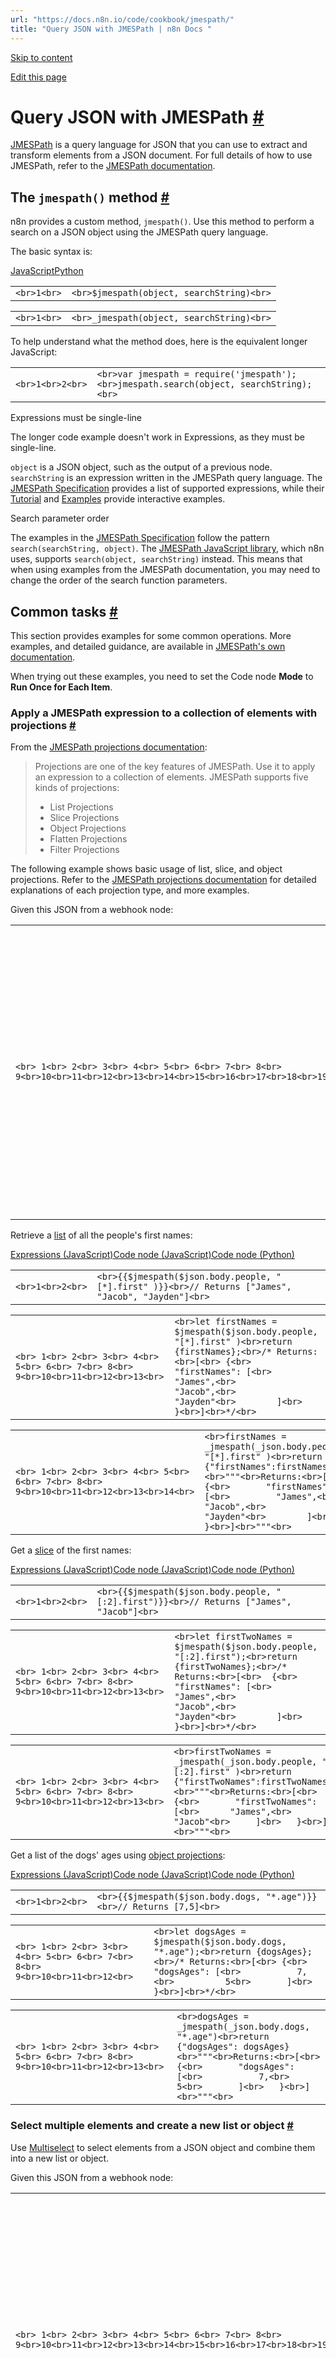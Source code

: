 ```yaml
---
url: "https://docs.n8n.io/code/cookbook/jmespath/"
title: "Query JSON with JMESPath | n8n Docs "
---
```


[Skip to content](https://docs.n8n.io/code/cookbook/jmespath/#query-json-with-jmespath)

[Edit this page](https://github.com/n8n-io/n8n-docs/edit/main/docs/code/cookbook/jmespath.md "Edit this page")

# Query JSON with JMESPath [\#](https://docs.n8n.io/code/cookbook/jmespath/\#query-json-with-jmespath "Permanent link")

[JMESPath](https://jmespath.org/) is a query language for JSON that you can use to extract and transform elements from a JSON document. For full details of how to use JMESPath, refer to the [JMESPath documentation](https://jmespath.org/tutorial.html).

## The `jmespath()` method [\#](https://docs.n8n.io/code/cookbook/jmespath/\#the-jmespath-method "Permanent link")

n8n provides a custom method, `jmespath()`. Use this method to perform a search on a JSON object using the JMESPath query language.

The basic syntax is:

[JavaScript](https://docs.n8n.io/code/cookbook/jmespath/#__tabbed_1_1)[Python](https://docs.n8n.io/code/cookbook/jmespath/#__tabbed_1_2)

|     |     |
| --- | --- |
| ```<br>1<br>``` | ```<br>$jmespath(object, searchString)<br>``` |

|     |     |
| --- | --- |
| ```<br>1<br>``` | ```<br>_jmespath(object, searchString)<br>``` |

To help understand what the method does, here is the equivalent longer JavaScript:

|     |     |
| --- | --- |
| ```<br>1<br>2<br>``` | ```<br>var jmespath = require('jmespath');<br>jmespath.search(object, searchString);<br>``` |

Expressions must be single-line

The longer code example doesn't work in Expressions, as they must be single-line.

`object` is a JSON object, such as the output of a previous node. `searchString` is an expression written in the JMESPath query language. The [JMESPath Specification](https://jmespath.org/specification.html#jmespath-specification) provides a list of supported expressions, while their [Tutorial](https://jmespath.org/tutorial.html) and [Examples](https://jmespath.org/examples.html) provide interactive examples.

Search parameter order

The examples in the [JMESPath Specification](https://jmespath.org/specification.html#jmespath-specification) follow the pattern `search(searchString, object)`. The [JMESPath JavaScript library](https://github.com/jmespath/jmespath.js/), which n8n uses, supports `search(object, searchString)` instead. This means that when using examples from the JMESPath documentation, you may need to change the order of the search function parameters.

## Common tasks [\#](https://docs.n8n.io/code/cookbook/jmespath/\#common-tasks "Permanent link")

This section provides examples for some common operations. More examples, and detailed guidance, are available in [JMESPath's own documentation](https://jmespath.org/tutorial.html).

When trying out these examples, you need to set the Code node **Mode** to **Run Once for Each Item**.

### Apply a JMESPath expression to a collection of elements with projections [\#](https://docs.n8n.io/code/cookbook/jmespath/\#apply-a-jmespath-expression-to-a-collection-of-elements-with-projections "Permanent link")

From the [JMESPath projections documentation](https://jmespath.org/tutorial.html#projections):

> Projections are one of the key features of JMESPath. Use it to apply an expression to a collection of elements. JMESPath supports five kinds of projections:
>
> - List Projections
> - Slice Projections
> - Object Projections
> - Flatten Projections
> - Filter Projections

The following example shows basic usage of list, slice, and object projections. Refer to the [JMESPath projections documentation](https://jmespath.org/tutorial.html#projections) for detailed explanations of each projection type, and more examples.

Given this JSON from a webhook node:

|     |     |
| --- | --- |
| ```<br> 1<br> 2<br> 3<br> 4<br> 5<br> 6<br> 7<br> 8<br> 9<br>10<br>11<br>12<br>13<br>14<br>15<br>16<br>17<br>18<br>19<br>20<br>21<br>22<br>23<br>24<br>25<br>26<br>27<br>28<br>29<br>30<br>31<br>32<br>33<br>34<br>35<br>36<br>``` | ```<br>[<br>  {<br>    "headers": {<br>      "host": "n8n.instance.address",<br>      ...<br>    },<br>    "params": {},<br>    "query": {},<br>    "body": {<br>      "people": [<br>        {<br>          "first": "James",<br>          "last": "Green"<br>        },<br>        {<br>          "first": "Jacob",<br>          "last": "Jones"<br>        },<br>        {<br>          "first": "Jayden",<br>          "last": "Smith"<br>        }<br>      ],<br>      "dogs": {<br>        "Fido": {<br>          "color": "brown",<br>          "age": 7<br>        },<br>        "Spot": {<br>          "color": "black and white",<br>          "age": 5<br>        }<br>      }<br>    }<br>  }<br>]<br>``` |

Retrieve a [list](https://jmespath.org/tutorial.html#list-and-slice-projections) of all the people's first names:

[Expressions (JavaScript)](https://docs.n8n.io/code/cookbook/jmespath/#__tabbed_2_1)[Code node (JavaScript)](https://docs.n8n.io/code/cookbook/jmespath/#__tabbed_2_2)[Code node (Python)](https://docs.n8n.io/code/cookbook/jmespath/#__tabbed_2_3)

|     |     |
| --- | --- |
| ```<br>1<br>2<br>``` | ```<br>{{$jmespath($json.body.people, "[*].first" )}}<br>// Returns ["James", "Jacob", "Jayden"]<br>``` |

|     |     |
| --- | --- |
| ```<br> 1<br> 2<br> 3<br> 4<br> 5<br> 6<br> 7<br> 8<br> 9<br>10<br>11<br>12<br>13<br>``` | ```<br>let firstNames = $jmespath($json.body.people, "[*].first" )<br>return {firstNames};<br>/* Returns:<br>[<br>	{<br>		"firstNames": [<br>			"James",<br>			"Jacob",<br>			"Jayden"<br>		]<br>	}<br>]<br>*/<br>``` |

|     |     |
| --- | --- |
| ```<br> 1<br> 2<br> 3<br> 4<br> 5<br> 6<br> 7<br> 8<br> 9<br>10<br>11<br>12<br>13<br>14<br>``` | ```<br>firstNames = _jmespath(_json.body.people, "[*].first" )<br>return {"firstNames":firstNames}<br>"""<br>Returns:<br>[<br> 	{<br>		"firstNames": [<br>			"James",<br>			"Jacob",<br>			"Jayden"<br>		]<br>	}<br>]<br>"""<br>``` |

Get a [slice](https://jmespath.org/tutorial.html#list-and-slice-projections) of the first names:

[Expressions (JavaScript)](https://docs.n8n.io/code/cookbook/jmespath/#__tabbed_3_1)[Code node (JavaScript)](https://docs.n8n.io/code/cookbook/jmespath/#__tabbed_3_2)[Code node (Python)](https://docs.n8n.io/code/cookbook/jmespath/#__tabbed_3_3)

|     |     |
| --- | --- |
| ```<br>1<br>2<br>``` | ```<br>{{$jmespath($json.body.people, "[:2].first")}}<br>// Returns ["James", "Jacob"]<br>``` |

|     |     |
| --- | --- |
| ```<br> 1<br> 2<br> 3<br> 4<br> 5<br> 6<br> 7<br> 8<br> 9<br>10<br>11<br>12<br>13<br>``` | ```<br>let firstTwoNames = $jmespath($json.body.people, "[:2].first");<br>return {firstTwoNames};<br>/* Returns:<br>[<br>	{<br>		"firstNames": [<br>			"James",<br>			"Jacob",<br>			"Jayden"<br>		]<br>	}<br>]<br>*/<br>``` |

|     |     |
| --- | --- |
| ```<br> 1<br> 2<br> 3<br> 4<br> 5<br> 6<br> 7<br> 8<br> 9<br>10<br>11<br>12<br>13<br>``` | ```<br>firstTwoNames = _jmespath(_json.body.people, "[:2].first" )<br>return {"firstTwoNames":firstTwoNames}<br>"""<br>Returns:<br>[<br>	{<br>		"firstTwoNames": [<br>		"James",<br>		"Jacob"<br>		]<br>	}<br>]<br>"""<br>``` |

Get a list of the dogs' ages using [object projections](https://jmespath.org/tutorial.html#object-projections):

[Expressions (JavaScript)](https://docs.n8n.io/code/cookbook/jmespath/#__tabbed_4_1)[Code node (JavaScript)](https://docs.n8n.io/code/cookbook/jmespath/#__tabbed_4_2)[Code node (Python)](https://docs.n8n.io/code/cookbook/jmespath/#__tabbed_4_3)

|     |     |
| --- | --- |
| ```<br>1<br>2<br>``` | ```<br>{{$jmespath($json.body.dogs, "*.age")}}<br>// Returns [7,5]<br>``` |

|     |     |
| --- | --- |
| ```<br> 1<br> 2<br> 3<br> 4<br> 5<br> 6<br> 7<br> 8<br> 9<br>10<br>11<br>12<br>``` | ```<br>let dogsAges = $jmespath($json.body.dogs, "*.age");<br>return {dogsAges};<br>/* Returns:<br>[<br>	{<br>		"dogsAges": [<br>			7,<br>			5<br>		]<br>	}<br>]<br>*/<br>``` |

|     |     |
| --- | --- |
| ```<br> 1<br> 2<br> 3<br> 4<br> 5<br> 6<br> 7<br> 8<br> 9<br>10<br>11<br>12<br>13<br>``` | ```<br>dogsAges = _jmespath(_json.body.dogs, "*.age")<br>return {"dogsAges": dogsAges}<br>"""<br>Returns:<br>[<br>	{<br>		"dogsAges": [<br>			7,<br>			5<br>		]<br>	}<br>]<br>"""<br>``` |

### Select multiple elements and create a new list or object [\#](https://docs.n8n.io/code/cookbook/jmespath/\#select-multiple-elements-and-create-a-new-list-or-object "Permanent link")

Use [Multiselect](https://jmespath.org/tutorial.html#multiselect) to select elements from a JSON object and combine them into a new list or object.

Given this JSON from a webhook node:

|     |     |
| --- | --- |
| ```<br> 1<br> 2<br> 3<br> 4<br> 5<br> 6<br> 7<br> 8<br> 9<br>10<br>11<br>12<br>13<br>14<br>15<br>16<br>17<br>18<br>19<br>20<br>21<br>22<br>23<br>24<br>25<br>26<br>27<br>28<br>29<br>30<br>31<br>32<br>33<br>34<br>35<br>36<br>``` | ```<br>[<br>  {<br>    "headers": {<br>      "host": "n8n.instance.address",<br>      ...<br>    },<br>    "params": {},<br>    "query": {},<br>    "body": {<br>      "people": [<br>        {<br>          "first": "James",<br>          "last": "Green"<br>        },<br>        {<br>          "first": "Jacob",<br>          "last": "Jones"<br>        },<br>        {<br>          "first": "Jayden",<br>          "last": "Smith"<br>        }<br>      ],<br>      "dogs": {<br>        "Fido": {<br>          "color": "brown",<br>          "age": 7<br>        },<br>        "Spot": {<br>          "color": "black and white",<br>          "age": 5<br>        }<br>      }<br>    }<br>  }<br>]<br>``` |

Use multiselect list to get the first and last names and create new lists containing both names:

[Expressions (JavaScript)](https://docs.n8n.io/code/cookbook/jmespath/#__tabbed_5_1)[Code node (JavaScript)](https://docs.n8n.io/code/cookbook/jmespath/#__tabbed_5_2)[Code node (Python)](https://docs.n8n.io/code/cookbook/jmespath/#__tabbed_5_3)

|     |     |
| --- | --- |
| ```<br>1<br>2<br>``` | ```<br>{{$jmespath($json.body.people, "[].[first, last]")}}<br>// Returns [["James","Green"],["Jacob","Jones"],["Jayden","Smith"]]<br>``` |

|     |     |
| --- | --- |
| ```<br> 1<br> 2<br> 3<br> 4<br> 5<br> 6<br> 7<br> 8<br> 9<br>10<br>11<br>12<br>13<br>14<br>15<br>16<br>17<br>18<br>19<br>20<br>21<br>22<br>``` | ```<br>let newList = $jmespath($json.body.people, "[].[first, last]");<br>return {newList};<br>/* Returns:<br>[<br>	{<br>		"newList": [<br>			[<br>				"James",<br>				"Green"<br>			],<br>			[<br>				"Jacob",<br>				"Jones"<br>			],<br>			[<br>				"Jayden",<br>				"Smith"<br>			]<br>		]<br>	}<br>]<br>*/<br>``` |

|     |     |
| --- | --- |
| ```<br> 1<br> 2<br> 3<br> 4<br> 5<br> 6<br> 7<br> 8<br> 9<br>10<br>11<br>12<br>13<br>14<br>15<br>16<br>17<br>18<br>19<br>20<br>21<br>22<br>23<br>``` | ```<br>newList = _jmespath(_json.body.people, "[].[first, last]")<br>return {"newList":newList}<br>"""<br>Returns:<br>[<br>	{<br>		"newList": [<br>			[<br>				"James",<br>				"Green"<br>			],<br>			[<br>				"Jacob",<br>				"Jones"<br>			],<br>			[<br>				"Jayden",<br>				"Smith"<br>			]<br>		]<br>	}<br>]<br>"""<br>``` |

### An alternative to arrow functions in expressions [\#](https://docs.n8n.io/code/cookbook/jmespath/\#an-alternative-to-arrow-functions-in-expressions "Permanent link")

For example, generate some input data by returning the below code from the Code node:

|     |     |
| --- | --- |
| ```<br> 1<br> 2<br> 3<br> 4<br> 5<br> 6<br> 7<br> 8<br> 9<br>10<br>11<br>12<br>13<br>14<br>15<br>16<br>17<br>18<br>19<br>20<br>21<br>22<br>23<br>24<br>25<br>26<br>27<br>28<br>``` | ```<br>return[<br>  {<br>    "json": {      <br>      "num_categories": "0",<br>      "num_products": "45",<br>      "category_id": 5529735,<br>      "parent_id": 1407340,<br>      "pos_enabled": 1,<br>      "pos_favorite": 0,<br>      "name": "HP",<br>      "description": "",<br>      "image": ""<br>    }<br>  },<br>  {<br>    "json": {<br>      "num_categories": "0",<br>      "num_products": "86",<br>      "category_id": 5529740,<br>      "parent_id": 1407340,<br>      "pos_enabled": 1,<br>      "pos_favorite": 0,<br>      "name": "Lenovo",<br>      "description": "",<br>      "image": ""<br>    }<br>  }  <br>]<br>``` |

You could do a search like "find the item with the name Lenovo and tell me their category ID."

|     |     |
| --- | --- |
| ```<br>1<br>``` | ```<br>{{ $jmespath($("Code").all(), "[?json.name=='Lenovo'].json.category_id") }}<br>``` |

Was this page helpful?






Thanks for your feedback!






Thanks for your feedback! Help us improve this page by submitting an issue or a fix in our [GitHub repo](https://github.com/n8n-io/n8n-docs).


Back to top